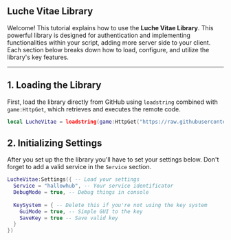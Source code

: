 ## Luche Vitae Library

Welcome! This tutorial explains how to use the **Luche Vitae Library**. This powerful library is designed for authentication and implementing functionalities within your script, adding more server side to your client. Each section below breaks down how to load, configure, and utilize the library's key features.

---

## 1. Loading the Library

First, load the library directly from GitHub using `loadstring` combined with `game:HttpGet`, which retrieves and executes the remote code.

```lua
local LucheVitae = loadstring(game:HttpGet("https://raw.githubusercontent.com/Moligrafi001/Luche-Vitae/refs/heads/main/Auth.lua"))() -- Load the Library
```

## 2. Initializing Settings

After you set up the the library you'll have to set your settings below. Don't forget to add a valid service in the `Service` section.

```lua
LucheVitae:Settings({ -- Load your settings
  Service = "hallowhub", -- Your service identificator
  DebugMode = true, -- Debug things in console
  
  KeySystem = { -- Delete this if you're not using the key system
    GuiMode = true, -- Simple GUI to the key
    SaveKey = true -- Save valid key
  }
})
```
